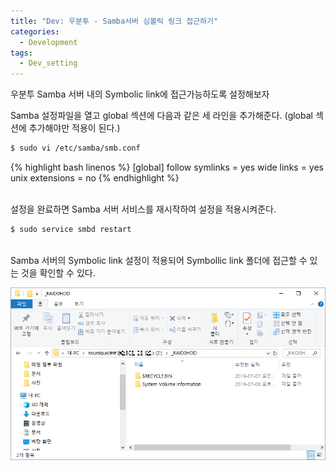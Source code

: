 ```yaml
---
title: "Dev: 우분투 - Samba서버 심볼릭 링크 접근하기"
categories:
  - Development
tags:
  - Dev_setting
---
```


우분투 Samba 서버 내의 Symbolic link에 접근가능하도록 설정해보자

<!--more-->

Samba 설정파일을 열고 global 섹션에 다음과 같은 세 라인을 추가해준다.
(global 섹션에 추가해야만 적용이 된다.)

```bash
$ sudo vi /etc/samba/smb.conf
```

{% highlight bash linenos %}
[global]
    follow symlinks = yes
    wide links = yes
    unix extensions = no
{% endhighlight %}

<br>
설정을 완료하면 Samba 서버 서비스를 재시작하여 설정을 적용시켜준다.

```bash
$ sudo service smbd restart
```

<br>
Samba 서버의 Symbolic link 설정이 적용되어 Symbollic link 폴더에 접근할 수 있는 것을 확인할 수 있다.

![samba-symlink](/assets/images/2019-07-27-ubuntu-samba-symlink_001.png)
